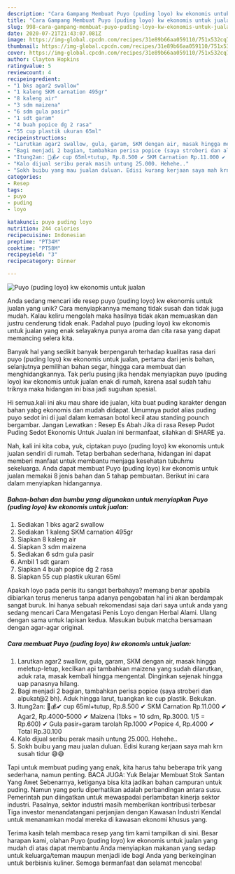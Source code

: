 ```yaml
---
description: "Cara Gampang Membuat Puyo (puding loyo) kw ekonomis untuk jualan, Sempurna"
title: "Cara Gampang Membuat Puyo (puding loyo) kw ekonomis untuk jualan, Sempurna"
slug: 998-cara-gampang-membuat-puyo-puding-loyo-kw-ekonomis-untuk-jualan-sempurna
date: 2020-07-21T21:43:07.081Z
image: https://img-global.cpcdn.com/recipes/31e89b66aa059110/751x532cq70/puyo-puding-loyo-kw-ekonomis-untuk-jualan-foto-resep-utama.jpg
thumbnail: https://img-global.cpcdn.com/recipes/31e89b66aa059110/751x532cq70/puyo-puding-loyo-kw-ekonomis-untuk-jualan-foto-resep-utama.jpg
cover: https://img-global.cpcdn.com/recipes/31e89b66aa059110/751x532cq70/puyo-puding-loyo-kw-ekonomis-untuk-jualan-foto-resep-utama.jpg
author: Clayton Hopkins
ratingvalue: 5
reviewcount: 4
recipeingredient:
- "1 bks agar2 swallow"
- "1 kaleng SKM carnation 495gr"
- "8 kaleng air"
- "3 sdm maizena"
- "6 sdm gula pasir"
- "1 sdt garam"
- "4 buah popice dg 2 rasa"
- "55 cup plastik ukuran 65ml"
recipeinstructions:
- "Larutkan agar2 swallow, gula, garam, SKM dengan air, masak hingga meletup-letup, kecilkan api tambahkan maizena yang sudah dilarutkan, aduk rata, masak kembali hingga mengental. Dinginkan sejenak hingga uap panasnya hilang."
- "Bagi menjadi 2 bagian, tambahkan perisa popice (saya stroberi dan alpukat@2 bh). Aduk hingga larut, tuangkan ke cup plastik. Bekukan."
- "Itung2an: 📖💰✔ cup 65ml+tutup, Rp.8.500 ✔ SKM Carnation Rp.11.000 ✔ Agar2, Rp.4000-5000 ✔ Maizena (1bks = 10 sdm, Rp.3000. 1/5 = Rp.600) ✔ Gula pasir+garam tarolah Rp.1000 ✔Popice 4, Rp.4000 ✔ Total Rp.30.100"
- "Kalo dijual seribu perak masih untung 25.000. Hehehe.."
- "Sokh buibu yang mau jualan duluan. Edisi kurang kerjaan saya mah krn susah tidur 😅😅"
categories:
- Resep
tags:
- puyo
- puding
- loyo

katakunci: puyo puding loyo 
nutrition: 244 calories
recipecuisine: Indonesian
preptime: "PT34M"
cooktime: "PT58M"
recipeyield: "3"
recipecategory: Dinner

---
```



![Puyo (puding loyo) kw ekonomis untuk jualan](https://img-global.cpcdn.com/recipes/31e89b66aa059110/751x532cq70/puyo-puding-loyo-kw-ekonomis-untuk-jualan-foto-resep-utama.jpg)

Anda sedang mencari ide resep puyo (puding loyo) kw ekonomis untuk jualan yang unik? Cara menyiapkannya memang tidak susah dan tidak juga mudah. Kalau keliru mengolah maka hasilnya tidak akan memuaskan dan justru cenderung tidak enak. Padahal puyo (puding loyo) kw ekonomis untuk jualan yang enak selayaknya punya aroma dan cita rasa yang dapat memancing selera kita.

Banyak hal yang sedikit banyak berpengaruh terhadap kualitas rasa dari puyo (puding loyo) kw ekonomis untuk jualan, pertama dari jenis bahan, selanjutnya pemilihan bahan segar, hingga cara membuat dan menghidangkannya. Tak perlu pusing jika hendak menyiapkan puyo (puding loyo) kw ekonomis untuk jualan enak di rumah, karena asal sudah tahu triknya maka hidangan ini bisa jadi suguhan spesial.

Hi semua.kali ini aku mau share ide jualan, kita buat puding karakter dengan bahan yabg ekonomis dan mudah didapat. Umumnya pudot alias puding puyo sedot ini di jual dalam kemasan botol kecil atau standing pounch bergambar. Jangan Lewatkan : Resep Es Abah Jika di rasa Resep Pudot Puding Sedot Ekonomis Untuk Jualan ini bermanfaat, silahkan di SHARE ya.


Nah, kali ini kita coba, yuk, ciptakan puyo (puding loyo) kw ekonomis untuk jualan sendiri di rumah. Tetap berbahan sederhana, hidangan ini dapat memberi manfaat untuk membantu menjaga kesehatan tubuhmu sekeluarga. Anda dapat membuat Puyo (puding loyo) kw ekonomis untuk jualan memakai 8 jenis bahan dan 5 tahap pembuatan. Berikut ini cara dalam menyiapkan hidangannya.

<!--inarticleads1-->

##### Bahan-bahan dan bumbu yang digunakan untuk menyiapkan Puyo (puding loyo) kw ekonomis untuk jualan:

1. Sediakan 1 bks agar2 swallow
1. Sediakan 1 kaleng SKM carnation 495gr
1. Siapkan 8 kaleng air
1. Siapkan 3 sdm maizena
1. Sediakan 6 sdm gula pasir
1. Ambil 1 sdt garam
1. Siapkan 4 buah popice dg 2 rasa
1. Siapkan 55 cup plastik ukuran 65ml


Apakah loyo pada penis itu sangat berbahaya? memang benar apabila dibiarkan terus menerus tanpa adanya pengobatan hal ini akan berdampak sangat buruk. Ini hanya sebuah rekomendasi saja dari saya untuk anda yang sedang mencari Cara Mengatasi Penis Loyo dengan Herbal Alami. Ulang dengan sama untuk lapisan kedua. Masukan bubuk matcha bersamaan dengan agar-agar original. 

<!--inarticleads2-->

##### Cara membuat Puyo (puding loyo) kw ekonomis untuk jualan:

1. Larutkan agar2 swallow, gula, garam, SKM dengan air, masak hingga meletup-letup, kecilkan api tambahkan maizena yang sudah dilarutkan, aduk rata, masak kembali hingga mengental. Dinginkan sejenak hingga uap panasnya hilang.
1. Bagi menjadi 2 bagian, tambahkan perisa popice (saya stroberi dan alpukat@2 bh). Aduk hingga larut, tuangkan ke cup plastik. Bekukan.
1. Itung2an: 📖💰✔ cup 65ml+tutup, Rp.8.500 ✔ SKM Carnation Rp.11.000 ✔ Agar2, Rp.4000-5000 ✔ Maizena (1bks = 10 sdm, Rp.3000. 1/5 = Rp.600) ✔ Gula pasir+garam tarolah Rp.1000 ✔Popice 4, Rp.4000 ✔ Total Rp.30.100
1. Kalo dijual seribu perak masih untung 25.000. Hehehe..
1. Sokh buibu yang mau jualan duluan. Edisi kurang kerjaan saya mah krn susah tidur 😅😅


Tapi untuk membuat puding yang enak, kita harus tahu beberapa trik yang sederhana, namun penting. BACA JUGA: Yuk Belajar Membuat Stok Santan Yang Awet Sebenarnya, ketiganya bisa kita jadikan bahan campuran untuk puding. Namun yang perlu diperhatikan adalah perbandingan antara susu. Pemerintah pun diingatkan untuk mewaspadai perlambatan kinerja sektor industri. Pasalnya, sektor industri masih memberikan kontribusi terbesar Tiga investor menandatangani perjanjian dengan Kawasan Industri Kendal untuk menanamkan modal mereka di kawasan ekonomi khusus yang. 

Terima kasih telah membaca resep yang tim kami tampilkan di sini. Besar harapan kami, olahan Puyo (puding loyo) kw ekonomis untuk jualan yang mudah di atas dapat membantu Anda menyiapkan makanan yang sedap untuk keluarga/teman maupun menjadi ide bagi Anda yang berkeinginan untuk berbisnis kuliner. Semoga bermanfaat dan selamat mencoba!
